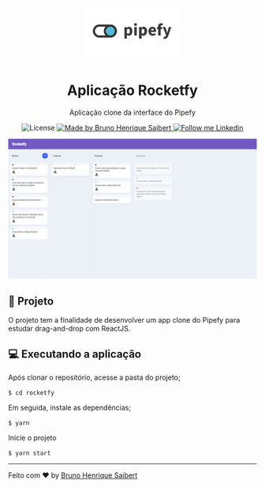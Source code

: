 <p align="center">
    <img alt="Pipefy" src="https://raw.githubusercontent.com/BrunoSaibert/rocketfy/master/src/assets/logo.jpg" width="200px" />
</p>

<h1 align="center">
  Aplicação Rocketfy
</h1>

<p align="center">Aplicação clone da interface do Pipefy</p>

<p align="center">
  <img alt="License" src="https://img.shields.io/badge/license-MIT-191A1E">

  <a href="https://github.com/BrunoSaibert">
    <img alt="Made by Bruno Henrique Saibert" src="https://img.shields.io/badge/Made%20by-Bruno%20Henrique%20Saibert-191A1E">
  </a>

  <a href="https://linkedin.com/in/brunohenriquesaibert">
    <img alt="Follow me Linkedin" src="https://img.shields.io/badge/Follow%20up-brunohenriquesaibert-191A1E?style=social&logo=linkedin">
  </a>
</p>

<p align="center">
    <img alt="Pipefy" src="https://raw.githubusercontent.com/BrunoSaibert/rocketfy/master/src/assets/rocketfy.jpg" />
</p>

## 🚀 Projeto

O projeto tem a finalidade de desenvolver um app clone do Pipefy para estudar drag-and-drop com ReactJS.

## 💻 Executando a aplicação

Após clonar o repositório, acesse a pasta do projeto;

```
$ cd rocketfy
```

Em seguida, instale as dependências;

```
$ yarn
```

Inicie o projeto

```
$ yarn start
```

---

Feito com ♥ by [Bruno Henrique Saibert](https://www.linkedin.com/in/brunohenriquesaibert)
